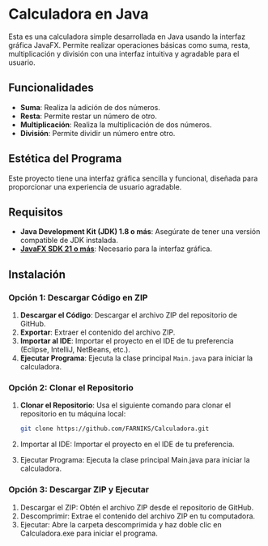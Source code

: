 # Calculadora en Java

Esta es una calculadora simple desarrollada en Java usando la interfaz gráfica JavaFX. Permite realizar operaciones básicas como suma, resta, multiplicación y división con una interfaz intuitiva y agradable para el usuario.

## Funcionalidades

- **Suma**: Realiza la adición de dos números.
- **Resta**: Permite restar un número de otro.
- **Multiplicación**: Realiza la multiplicación de dos números.
- **División**: Permite dividir un número entre otro.

## Estética del Programa

Este proyecto tiene una interfaz gráfica sencilla y funcional, diseñada para proporcionar una experiencia de usuario agradable.

## Requisitos

- **Java Development Kit (JDK) 1.8 o más**: Asegúrate de tener una versión compatible de JDK instalada.
- **[JavaFX SDK 21 o más](https://download.oracle.com/java/21/archive/jdk-21.0.4_windows-x64_bin.exe)**: Necesario para la interfaz gráfica.


## Instalación

### Opción 1: Descargar Código en ZIP

1. **Descargar el Código**: Descargar el archivo ZIP del repositorio de GitHub.
2. **Exportar**: Extraer el contenido del archivo ZIP.
3. **Importar al IDE**: Importar el proyecto en el IDE de tu preferencia (Eclipse, IntelliJ, NetBeans, etc.).
4. **Ejecutar Programa**: Ejecuta la clase principal `Main.java` para iniciar la calculadora.

### Opción 2: Clonar el Repositorio

1. **Clonar el Repositorio**: Usa el siguiente comando para clonar el repositorio en tu máquina local:
   ```bash
   git clone https://github.com/FARNIKS/Calculadora.git
   ```
2. Importar al IDE: Importar el proyecto en el IDE de tu preferencia.

3. Ejecutar Programa: Ejecuta la clase principal Main.java para iniciar la calculadora.

### Opción 3: Descargar ZIP y Ejecutar
1. Descargar el ZIP: Obtén el archivo ZIP desde el repositorio de GitHub.
2. Descomprimir: Extrae el contenido del archivo ZIP en tu computadora.
3. Ejecutar: Abre la carpeta descomprimida y haz doble clic en Calculadora.exe para iniciar el programa.
   
